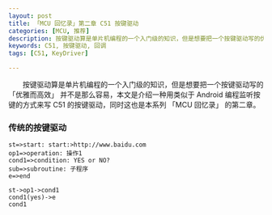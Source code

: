 ```yaml
---
layout: post
title: 「MCU 回忆录」第二章 C51 按键驱动
categories: [MCU, 推荐]
description: 按键驱动算是单片机编程的一个入门级的知识，但是想要把一个按键驱动写的优雅而高效并不是那么容易，本文是介绍一种用类似于 Android 编程监听按键的方式来写 C51 的按键驱动
keywords: C51, 按键驱动, 回调
tags: [C51, KeyDriver]

---
```

　　按键驱动算是单片机编程的一个入门级的知识，但是想要把一个按键驱动写的 「优雅而高效」 并不是那么容易，本文是介绍一种用类似于 Android 编程监听按键的方式来写 C51 的按键驱动，同时这也是本系列 「MCU 回忆录」 的第二章。

### 传统的按键驱动

```flow
st=>start: start:>http://www.baidu.com
op1=>operation: 操作1
cond1=>condition: YES or NO?
sub=>subroutine: 子程序
e=>end

st->op1->cond1
cond1(yes)->e
cond1
```